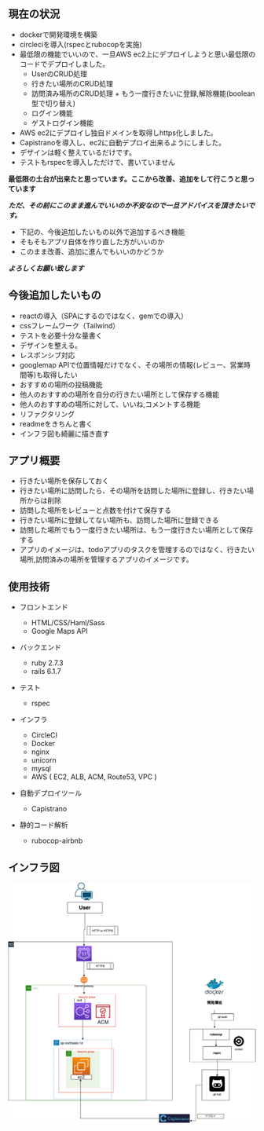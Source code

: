 ## 現在の状況
- dockerで開発環境を構築
- circleciを導入(rspecとrubocopを実施)
- 最低限の機能でいいので、一旦AWS ec2上にデプロイしようと思い最低限のコードでデプロイしました。
  - UserのCRUD処理
  - 行きたい場所のCRUD処理
  - 訪問済み場所のCRUD処理 + もう一度行きたいに登録,解除機能(boolean型で切り替え)
  - ログイン機能
  - ゲストログイン機能
- AWS ec2にデプロイし独自ドメインを取得しhttps化しました。
- Capistranoを導入し、ec2に自動デプロイ出来るようにしました。
- デザインは軽く整えているだけです。
- テストもrspecを導入しただけで、書いていません

__最低限の土台が出来たと思っています。ここから改善、追加をして行こうと思っています__

***ただ、その前にこのまま進んでいいのか不安なので一旦アドバイスを頂きたいです。***
- 下記の、今後追加したいもの以外で追加するべき機能
- そもそもアプリ自体を作り直した方がいいのか
- このまま改善、追加に進んでもいいのかどうか

***よろしくお願い致します***

## 今後追加したいもの
- reactの導入（SPAにするのではなく、gemでの導入）
- cssフレームワーク（Tailwind）
- テストを必要十分な量書く
- デザインを整える。
- レスポンシブ対応
- googlemap APIで位置情報だけでなく、その場所の情報(レビュー、営業時間等)も取得したい
- おすすめの場所の投稿機能
- 他人のおすすめの場所を自分の行きたい場所として保存する機能
- 他人のおすすめの場所に対して、いいね,コメントする機能
- リファクタリング
- readmeをきちんと書く
- インフラ図も綺麗に描き直す

## アプリ概要
- 行きたい場所を保存しておく
- 行きたい場所に訪問したら、その場所を訪問した場所に登録し、行きたい場所からは削除
- 訪問した場所をレビューと点数を付けて保存する
- 行きたい場所に登録してない場所も、訪問した場所に登録できる
- 訪問した場所でもう一度行きたい場所は、もう一度行きたい場所として保存する
- アプリのイメージは、todoアプリのタスクを管理するのではなく、行きたい場所,訪問済みの場所を管理するアプリのイメージです。

## 使用技術
- フロントエンド
  - HTML/CSS/Haml/Sass
  - Google Maps API

- バックエンド
  - ruby 2.7.3
  - rails 6.1.7

- テスト
  - rspec

- インフラ
  - CircleCI
  - Docker
  - nginx
  - unicorn
  - mysql
  - AWS ( EC2, ALB, ACM, Route53, VPC )

- 自動デプロイツール
  - Capistrano

- 静的コード解析
  - rubocop-airbnb

## インフラ図
![](/aws.png)
